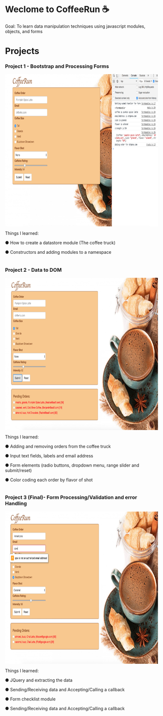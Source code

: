 # Weclome to CoffeeRun ☕️
Goal: To learn data manipulation techniques using javascript modules, objects, and forms 


# Projects

### Project 1 - Bootstrap and Processing Forms

<p align="center">
<img align="center" width="850" height="500" src="https://github.com/Rdbrennan/CoffeeRun/blob/master/img/Screen%20Shot%202018-09-19%20at%204.20.51%20PM.png">
  </p>

Things I learned:

  ● How to create a datastore module (The coffee truck)
  
  ● Constructors and adding modules to a namespace
  
#

### Project 2 - Data to DOM

<p align="center">
<img align="center" width="850" height="500" src="https://github.com/Rdbrennan/CoffeeRun/blob/master/img/Screen%20Shot%202018-09-19%20at%204.42.13%20PM.png">
  </p>
  
Things I learned:

  ● Adding and removing orders from the coffee truck
  
  ● Input text fields, labels and email address
  
  ● Form elements (radio buttons, dropdown menu, range slider and submit/reset)
  
  ● Color coding each order by flavor of shot

  
#

### Project 3 (Final)- Form Processing/Validation and error Handling  

<p align="center">
<img align="center" width="850" height="500" src="https://github.com/Rdbrennan/CoffeeRun/blob/master/img/Screen%20Shot%202018-09-19%20at%204.45.25%20PM.png">
  </p>
  
Things I learned:

  ● JQuery and extracting the data
  
  ● Sending/Receiving data and Accepting/Calling a callback
  
  ● Form checklist module
  
  ● Sending/Receiving data and Accepting/Calling a callback


 
